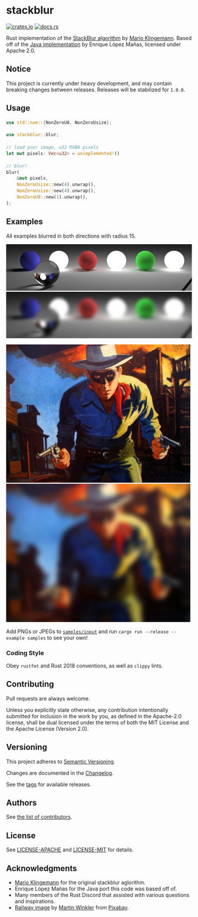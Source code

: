 # stackblur
[![crates.io](https://img.shields.io/crates/v/stackblur.svg)](https://crates.io/crates/stackblur)
[![docs.rs](https://docs.rs/stackblur/badge.svg)](https://docs.rs/stackblur)

Rust implementation of the [StackBlur algorithm](https://medium.com/mobile-app-development-publication/blurring-image-algorithm-example-in-android-cec81911cd5e#bfcb)
by [Mario Klingemann](https://underdestruction.com/2004/02/25/stackblur-2004).
Based off of the [Java implementation](https://github.com/kikoso/android-stackblur)
by Enrique López Mañas, licensed under Apache 2.0.

## Notice

This project is currently under heavy development, and may contain breaking
changes between releases. Releases will be stabilized for `1.0.0`.

## Usage

```rust no_run
use std::num::{NonZeroU8, NonZeroUsize};

use stackblur::blur;

// load your image, u32 RGBA pixels
let mut pixels: Vec<u32> = unimplemented!()

// blur!
blur(
    &mut pixels,
    NonZeroUsize::new(4).unwrap(),
    NonZeroUsize::new(4).unwrap(),
    NonZeroU8::new(1).unwrap(),
);
```

## Examples

All examples blurred in both directions with radius 15.

![cballs without blur](samples/input/cballs.png)
![cballs blurred](samples/output/cballs.png)

![lonerider2 without blur](samples/input/lonerider2.jpg)
![lonerider2 blurred](samples/output/lonerider2.jpg)

Add PNGs or JPEGs to [`samples/input`](samples/input) and run
`cargo run --release --example samples` to see your own!

### Coding Style

Obey `rustfmt` and Rust 2018 conventions, as well as `clippy` lints.

## Contributing

Pull requests are always welcome.

Unless you explicitly state otherwise, any contribution intentionally
submitted for inclusion in the work by you, as defined in the Apache-2.0
license, shall be dual licensed under the terms of both the MIT License and the
Apache License (Version 2.0).

## Versioning

This project adheres to [Semantic Versioning](https://semver.org/spec/v2.0.0.html).

Changes are documented in the [Changelog](CHANGELOG.md).

See the [tags](https://github.com/owenthewizard/stackblur/tags) for available
releases.

## Authors

See [the list of contributors](https://github.com/owenthewizard/stackblur/contributors).

## License

See [LICENSE-APACHE](LICENSE-APACHE.md) and [LICENSE-MIT](LICENSE-MIT.md) for details.

## Acknowledgments

* [Mario Klingemann](https://underdestruction.com) for the original stackblur
aglorithm.
* Enrique López Mañas for the Java port this code was based off of.
* Many members of the Rust Discord that assisted with various questions and
inspirations.
* [Railway image](examples/railway.rgba) by [Martin Winkler](https://pixabay.com/users/fotoworkshop4you-2995268/?utm_source=link-attribution&amp;utm_medium=referral&amp;utm_campaign=image&amp;utm_content=1555348") from [Pixabay](https://pixabay.com/?utm_source=link-attribution&amp;utm_medium=referral&amp;utm_campaign=image&amp;utm_content=1555348).
